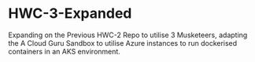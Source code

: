 # HWC-3-Expanded
 Expanding on the Previous HWC-2 Repo to utilise 3 Musketeers, adapting the A Cloud Guru Sandbox to utilise Azure instances to run dockerised containers in an AKS environment. 